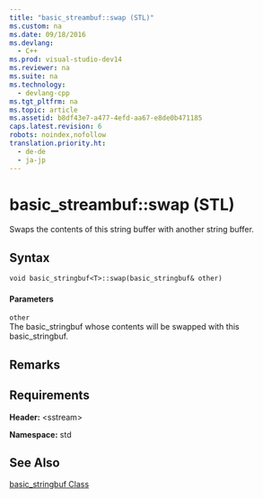 ```yaml
---
title: "basic_streambuf::swap (STL)"
ms.custom: na
ms.date: 09/18/2016
ms.devlang: 
  - C++
ms.prod: visual-studio-dev14
ms.reviewer: na
ms.suite: na
ms.technology: 
  - devlang-cpp
ms.tgt_pltfrm: na
ms.topic: article
ms.assetid: b8df43e7-a477-4efd-aa67-e8de0b471185
caps.latest.revision: 6
robots: noindex,nofollow
translation.priority.ht: 
  - de-de
  - ja-jp
---
```

# basic_streambuf::swap (STL)
Swaps the contents of this string buffer with another string buffer.  
  
## Syntax  
  
```vb  
void basic_stringbuf<T>::swap(basic_stringbuf& other)  
```  
  
#### Parameters  
 `other`  
 The basic_stringbuf whose contents will be swapped with this basic_stringbuf.  
  
## Remarks  
  
## Requirements  
 **Header:** <sstream\>  
  
 **Namespace:** std  
  
## See Also  
 [basic_stringbuf Class](../vs140/basic_stringbuf-Class.md)